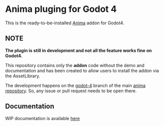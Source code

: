 # Anima pluging for Godot 4

This is the ready-to-be-installed [Anima](https://github.com/ceceppa/anima) addon for Godot4.

## NOTE

**The plugin is still in development and not all the feature works fine on Godot4.**

This repository contains only the **addon** code without the demo and documentation and has been created to allow users to install the addon via the AssetLibrary.

The development happens on the [godot-4](https://github.com/ceceppa/anima/tree/godot-4) branch of the main [anima repository](https://github.com/ceceppa/anima/). So, any issue or pull request needs to be open there.

## Documentation

WIP documentation is available [here](https://anima.ceceppa.me/docs/)
